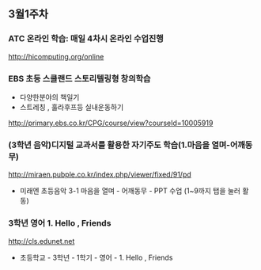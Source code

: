 ## 3월1주차

### ATC 온라인 학습: 매일 4차시 온라인 수업진행

http://hicomputing.org/online

### EBS 초등 스쿨랜드 스토리텔링형 창의학습
- 다양한분야의 책일기
- 스트레칭 , 훌라후프등 실내운동하기

http://primary.ebs.co.kr/CPG/course/view?courseId=10005919
 

### (3학년 음악)디지털 교과서를 활용한 자기주도 학습(1.마음을 열며-어깨동무)

http://miraen.pubple.co.kr/index.php/viewer/fixed/91/pd

* 미래엔 초등음악 3-1  마음을 열며 - 어깨동무 - PPT 수업 (1~9까지 탭을 눌러 활동)


### 3학년 영어  1. Hello , Friends 

http://cls.edunet.net

* 초등학교 - 3학년 - 1학기 - 영어 - 1. Hello , Friends
